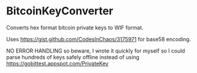 # BitcoinKeyConverter
Converts hex format bitcoin private keys to WIF format.

Uses https://gist.github.com/CodesInChaos/3175971 for base58 encoding.

NO ERROR HANDLING so beware, I wrote it quickly for myself so I could parse hundreds of keys safely offline instead of using https://gobittest.appspot.com/PrivateKey




